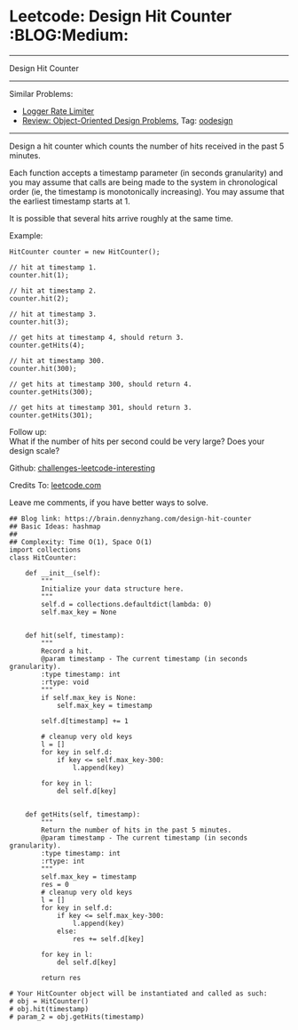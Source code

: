 # Leetcode: Design Hit Counter     :BLOG:Medium:


---

Design Hit Counter  

---

Similar Problems:  
-   [Logger Rate Limiter](https://brain.dennyzhang.com/logger-rate-limiter)
-   [Review: Object-Oriented Design Problems](https://brain.dennyzhang.com/review-oodesign), Tag: [oodesign](https://brain.dennyzhang.com/tag/oodesign)

---

Design a hit counter which counts the number of hits received in the past 5 minutes.  

Each function accepts a timestamp parameter (in seconds granularity) and you may assume that calls are being made to the system in chronological order (ie, the timestamp is monotonically increasing). You may assume that the earliest timestamp starts at 1.  

It is possible that several hits arrive roughly at the same time.  

Example:  

    HitCounter counter = new HitCounter();
    
    // hit at timestamp 1.
    counter.hit(1);
    
    // hit at timestamp 2.
    counter.hit(2);
    
    // hit at timestamp 3.
    counter.hit(3);
    
    // get hits at timestamp 4, should return 3.
    counter.getHits(4);
    
    // hit at timestamp 300.
    counter.hit(300);
    
    // get hits at timestamp 300, should return 4.
    counter.getHits(300);
    
    // get hits at timestamp 301, should return 3.
    counter.getHits(301);

Follow up:  
What if the number of hits per second could be very large? Does your design scale?  

Github: [challenges-leetcode-interesting](https://github.com/DennyZhang/challenges-leetcode-interesting/tree/master/design-hit-counter)  

Credits To: [leetcode.com](https://leetcode.com/problems/design-hit-counter/description/)  

Leave me comments, if you have better ways to solve.  

    ## Blog link: https://brain.dennyzhang.com/design-hit-counter
    ## Basic Ideas: hashmap
    ##
    ## Complexity: Time O(1), Space O(1)
    import collections
    class HitCounter:
    
        def __init__(self):
            """
            Initialize your data structure here.
            """
            self.d = collections.defaultdict(lambda: 0)
            self.max_key = None
    
    
        def hit(self, timestamp):
            """
            Record a hit.
            @param timestamp - The current timestamp (in seconds granularity).
            :type timestamp: int
            :rtype: void
            """
            if self.max_key is None:
                self.max_key = timestamp
    
            self.d[timestamp] += 1
    
            # cleanup very old keys
            l = []
            for key in self.d:
                if key <= self.max_key-300:
                    l.append(key)
    
            for key in l:
                del self.d[key]
    
    
        def getHits(self, timestamp):
            """
            Return the number of hits in the past 5 minutes.
            @param timestamp - The current timestamp (in seconds granularity).
            :type timestamp: int
            :rtype: int
            """
            self.max_key = timestamp
            res = 0
            # cleanup very old keys
            l = []
            for key in self.d:
                if key <= self.max_key-300:
                    l.append(key)
                else:
                    res += self.d[key]
    
            for key in l:
                del self.d[key]
    
            return res
    
    # Your HitCounter object will be instantiated and called as such:
    # obj = HitCounter()
    # obj.hit(timestamp)
    # param_2 = obj.getHits(timestamp)